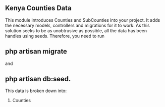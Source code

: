 ## Kenya Counties Data

This module introduces Counties and SubCounties into your project. It adds the necessary models, controllers and migrations for it to work. As this solution seeks to be as unobtrusive as possible, all the data has been handles using seeds. Therefore, you need to run 
## php artisan migrate 
and 
## php artisan db:seed.

This data is broken down into:
1. Counties 
